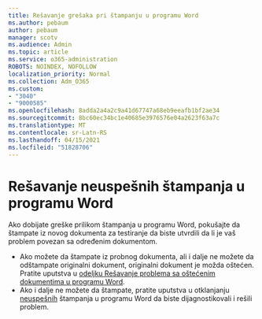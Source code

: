 ```yaml
---
title: Rešavanje grešaka pri štampanju u programu Word
ms.author: pebaum
author: pebaum
manager: scotv
ms.audience: Admin
ms.topic: article
ms.service: o365-administration
ROBOTS: NOINDEX, NOFOLLOW
localization_priority: Normal
ms.collection: Adm_O365
ms.custom:
- "3040"
- "9000585"
ms.openlocfilehash: 8adda2a4a2c9a41d67747a68eb9eeafb1bf2ae34
ms.sourcegitcommit: 8bc60ec34bc1e40685e3976576e04a2623f63a7c
ms.translationtype: MT
ms.contentlocale: sr-Latn-RS
ms.lasthandoff: 04/15/2021
ms.locfileid: "51828706"
---
```

# <a name="resolving-print-failures-in-word"></a>Rešavanje neuspešnih štampanja u programu Word

Ako dobijate greške prilikom štampanja u programu Word, pokušajte da štampate iz novog dokumenta za testiranje da biste utvrdili da li je vaš problem povezan sa određenim dokumentom.

- Ako možete da štampate iz probnog dokumenta, ali i dalje ne možete da odštampate originalni dokument, originalni dokument je možda oštećen. Pratite uputstva u [odeljku Rešavanje problema sa oštećenim dokumentima u programu Word](https://docs.microsoft.com/office/troubleshoot/word/damaged-documents-in-word#update-microsoft-office-and-windows).
- Ako i dalje ne možete da štampate, pratite uputstva u otklanjanju [neuspešnih](https://docs.microsoft.com/office/troubleshoot/word/print-failures-in-word) štampanja u programu Word da biste dijagnostikovali i rešili problem.